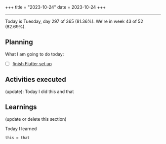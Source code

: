 +++
title = "2023-10-24"
date = 2023-10-24
+++

---

Today is Tuesday, day 297 of 365 (81.36%). We're in week 43 of 52 (82.69%). 

## Planning

What I am going to do today: 

- [ ] [finish Flutter set up](https://docs.flutter.dev/get-started/editor?tab=vscode)

## Activities executed

(update): Today I did this and that

## Learnings

(update or delete this section)

Today I learned
```
this = that
```
